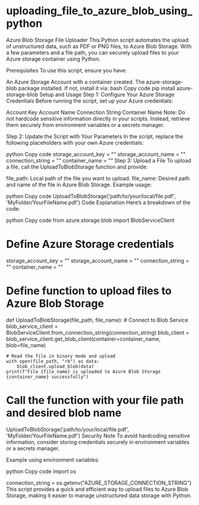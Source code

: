 # uploading_file_to_azure_blob_using_python
Azure Blob Storage File Uploader
This Python script automates the upload of unstructured data, such as PDF or PNG files, to Azure Blob Storage. With a few parameters and a file path, you can securely upload files to your Azure storage container using Python.

Prerequisites
To use this script, ensure you have:

An Azure Storage Account with a container created.
The azure-storage-blob package installed. If not, install it via:
bash
Copy code
pip install azure-storage-blob
Setup and Usage
Step 1: Configure Your Azure Storage Credentials
Before running the script, set up your Azure credentials:

Account Key
Account Name
Connection String
Container Name
Note: Do not hardcode sensitive information directly in your scripts. Instead, retrieve them securely from environment variables or a secrets manager.

Step 2: Update the Script with Your Parameters
In the script, replace the following placeholders with your own Azure credentials:

python
Copy code
storage_account_key = "<Your-Account-Key>"
storage_account_name = "<Your-Account-Name>"
connection_string = "<Your-Connection-String>"
container_name = "<Your-Container-Name>"
Step 3: Upload a File
To upload a file, call the UploadToBlobStorage function and provide:

file_path: Local path of the file you want to upload.
file_name: Desired path and name of the file in Azure Blob Storage.
Example usage:

python
Copy code
UploadToBlobStorage('path/to/your/local/file.pdf', 'MyFolder/YourFileName.pdf')
Code Explanation
Here’s a breakdown of the code:

python
Copy code
from azure.storage.blob import BlobServiceClient

# Define Azure Storage credentials
storage_account_key = "<Your-Account-Key>"
storage_account_name = "<Your-Account-Name>"
connection_string = "<Your-Connection-String>"
container_name = "<Your-Container-Name>"

# Define function to upload files to Azure Blob Storage
def UploadToBlobStorage(file_path, file_name):
    # Connect to Blob Service
    blob_service_client = BlobServiceClient.from_connection_string(connection_string)
    blob_client = blob_service_client.get_blob_client(container=container_name, blob=file_name)

    # Read the file in binary mode and upload
    with open(file_path, "rb") as data:
        blob_client.upload_blob(data)
    print(f"File {file_name} is uploaded to Azure Blob Storage {container_name} successfully")

# Call the function with your file path and desired blob name
UploadToBlobStorage('path/to/your/local/file.pdf', 'MyFolder/YourFileName.pdf')
Security Note
To avoid hardcoding sensitive information, consider storing credentials securely in environment variables or a secrets manager.

Example using environment variables:

python
Copy code
import os

connection_string = os.getenv("AZURE_STORAGE_CONNECTION_STRING")
This script provides a quick and efficient way to upload files to Azure Blob Storage, making it easier to manage unstructured data storage with Python. 
